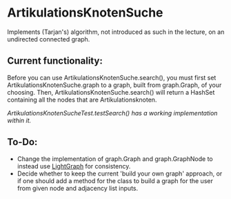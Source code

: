 # ArtikulationsKnotenSuche

Implements (Tarjan's) algorithm, not introduced as such in the lecture, on an undirected connected graph.

## Current functionality:
Before you can use ArtikulationsKnotenSuche.search(), you must first set ArtikulationsKnotenSuche.graph to a graph, built from graph.Graph, of your choosing.
Then, ArtikulationsKnotenSuche.search() will return a HashSet containing all the nodes that are Artikulationsknoten.

_ArtikulationsKnotenSucheTest.testSearch() has a working implementation within it._

## To-Do:
* Change the implementation of graph.Graph and graph.GraphNode to instead use [LightGraph](https://github.com/ModumUnlimited/LightGraph) for consistency.
* Decide whether to keep the current 'build your own graph' approach, or if one should add a method for the class to build a graph for the user from given node and adjacency list inputs.
